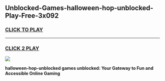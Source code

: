 
## Unblocked-Games-halloween-hop-unblocked-Play-Free-3x092
<h3>
<a href="https://premium76.site?title=halloween-hop-unblocked&ref=10A">CLICK TO PLAY</a></h3>
<hr>

<h3>
<a href="https://premium76.site?title=halloween-hop-unblocked&ref=10A">CLICK 2 PLAY</a>
  
</h3>

<a href="https://premium76.site?title=halloween-hop-unblocked&ref=10A"><img src="https://clearcache.store/games.png"></a>


**halloween-hop-unblocked games unblocked: Your Gateway to Fun and Accessible Online Gaming**
